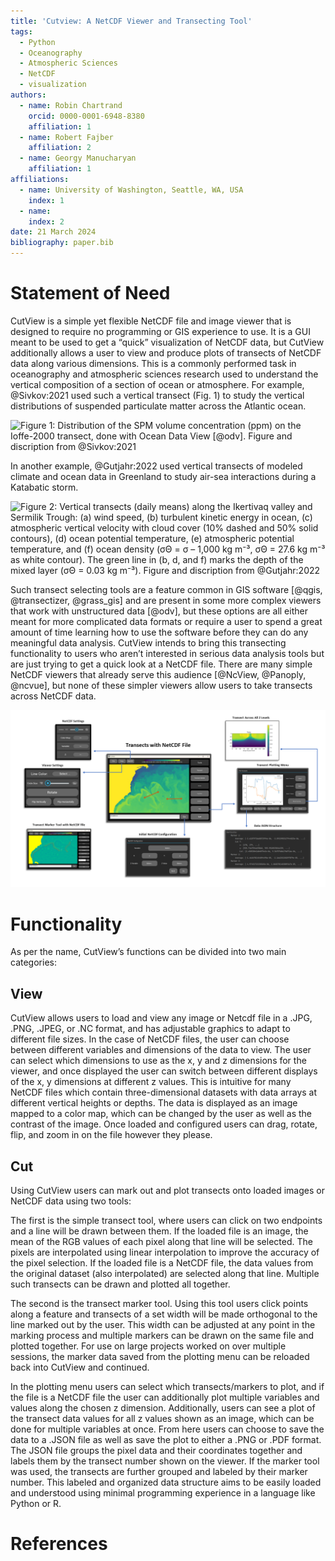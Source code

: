 ```yaml
---
title: 'Cutview: A NetCDF Viewer and Transecting Tool'
tags:
  - Python
  - Oceanography
  - Atmospheric Sciences
  - NetCDF
  - visualization
authors:
  - name: Robin Chartrand
    orcid: 0000-0001-6948-8380
    affiliation: 1
  - name: Robert Fajber
    affiliation: 2
  - name: Georgy Manucharyan
    affiliation: 1
affiliations:
  - name: University of Washington, Seattle, WA, USA
    index: 1
  - name: 
    index: 2
date: 21 March 2024
bibliography: paper.bib
---
```


# Statement of Need

CutView is a simple yet flexible NetCDF file and image viewer that is designed to require no programming or GIS 
experience to use. It is a GUI meant to be used to get a “quick” visualization of NetCDF data, but CutView additionally 
allows a user to view and produce plots of transects of NetCDF data along various dimensions. This is a commonly 
performed task in oceanography and atmospheric sciences research used to understand the vertical composition of a 
section of ocean or atmosphere. For example, @Sivkov:2021 used such a vertical transect (Fig. 1) to study 
the vertical distributions of suspended particulate matter across the Atlantic ocean.

![Figure 1: Distribution of the SPM volume concentration (ppm) on the Ioffe-2000 transect, done with Ocean Data View 
[@odv]. Figure and discription from @Sivkov:2021](images/figure1.png)

In another example, @Gutjahr:2022 used vertical transects of modeled climate and ocean data in Greenland to 
study air-sea interactions during a Katabatic storm.

![Figure 2: Vertical transects (daily means) along the Ikertivaq valley and Sermilik Trough: (a) wind speed, (b) 
turbulent kinetic energy in ocean, (c) atmospheric vertical velocity with cloud cover (10% dashed and 50% solid 
contours), (d) ocean potential temperature, (e) atmospheric potential temperature, and (f) ocean density (σΘ = σ – 1,000 
kg m⁻³, σΘ = 27.6 kg m⁻³ as white contour). The green line in (b, d, and f) marks the depth of the mixed layer (σΘ = 0.03 
kg m⁻³). Figure and discription from @Gutjahr:2022](images/figure2.png)

Such transect selecting tools are a feature common in GIS software [@qgis, @transectizer, @grass_gis] and are present in 
some more complex viewers that work with unstructured data [@odv], but these options are all either meant for more 
complicated data formats or require a user to spend a great amount of time learning how to use the software before they 
can do any meaningful data analysis. CutView intends to bring this transecting functionality to users who aren’t 
interested in serious data analysis tools but are just trying to get a quick look at a NetCDF file. There are many 
simple NetCDF viewers that already serve this audience [@NcView, @Panoply, @ncvue], but none of these simpler viewers 
allow users to take transects across NetCDF data.

![Figure 3: An overview graphic of the various functionalities of CutView.](images/cutviewgraphic.png)

# Functionality

As per the name, CutView’s functions can be divided into two main categories:

## View

CutView allows users to load and view any image or Netcdf file in a .JPG, .PNG, .JPEG, or .NC format, and has adjustable 
graphics to adapt to different file sizes. In the case of NetCDF files, the user can choose between different variables 
and dimensions of the data to view. The user can select which dimensions to use as the x, y and z dimensions for the 
viewer, and once displayed the user can switch between different displays of the x, y dimensions at different z values. 
This is intuitive for many NetCDF files which contain three-dimensional datasets with data arrays at different vertical 
heights or depths. The data is displayed as an image mapped to a color map, which can be changed by the user as well as 
the contrast of the image. Once loaded and configured users can drag, rotate, flip, and zoom in on the file however they 
please.

## Cut

Using CutView users can mark out and plot transects onto loaded images or NetCDF data using two tools:

The first is the simple transect tool, where users can click on two endpoints and a line will be drawn between them. If 
the loaded file is an image, the mean of the RGB values of each pixel along that line will be selected. The pixels are 
interpolated using linear interpolation to improve the accuracy of the pixel selection. If the loaded file is a NetCDF 
file, the data values from the original dataset (also interpolated) are selected along that line. Multiple such 
transects can be drawn and plotted all together. 

The second is the transect marker tool. Using this tool users click points along a feature and transects of a set width 
will be made orthogonal to the line marked out by the user. This width can be adjusted at any point in the marking 
process and multiple markers can be drawn on the same file and plotted together. For use on large projects worked on 
over multiple sessions, the marker data saved from the plotting menu can be reloaded back into CutView and continued.

In the plotting menu users can select which transects/markers to plot, and if the file is a NetCDF file the user can 
additionally plot multiple variables and values along the chosen z dimension. Additionally, users can see a plot of the 
transect data values for all z values shown as an image, which can be done for multiple variables at once. From here 
users can choose to save the data to a .JSON file as well as save the plot to either a .PNG or .PDF format. The JSON 
file groups the pixel data and their coordinates together and labels them by the transect number shown on the viewer. 
If the marker tool was used, the transects are further grouped and labeled by their marker number. This labeled and 
organized data structure aims to be easily loaded and understood using minimal programming experience in a language like 
Python or R.


# References